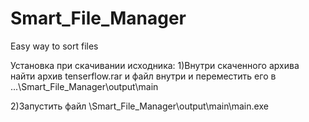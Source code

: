 # Smart_File_Manager
Easy way to sort files

Установка при скачивании исходника:
1)Внутри скаченного архива найти архив tenserflow.rar и файл внутри и переместить его в ...\Smart_File_Manager\output\main

2)Запустить файл \Smart_File_Manager\output\main\main.exe
